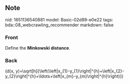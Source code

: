 ## Note
nid: 1651136540881
model: Basic-02d89-e0e22
tags: bda::08_webcrawling_recommender
markdown: false

### Front
Define the <b>Minkowski distance</b>.

### Back
\(d(x, y)=\sqrt[h]{\left(\left|x_{1}-y_{1}\right|^{h}+\left|x_{2}-y_{2}\right|^{h}+\ldots+\left|x_{m}-y_{m}\right|^{h}\right)}\)
